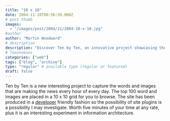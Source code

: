 ```yaml
---
title: "10 x 10"
date: 2004-11-10T00:56:59.000Z
# post thumb
images:
  - "/images/post/2004/11/2004-10-x-10.jpg"
#author
author: "Martin Woodward"
# description
description: "Discover Ten by Ten, an innovative project showcasing the top 100 words and images in a daily 10 x 10 grid for an engaging browsing experience."
# Taxonomies
categories: ["web"]
tags: ["blog", "archive"]
type: "regular" # available type (regular or featured)
draft: false
---
```

[](http://www.tenbyten.org/)Ten by Ten is a new interesting project to capture the words and images that are making the news every hour of every day.  The top 100 word and images are placed in a 10 x 10 grid for you to browse.  The site has been produced in a [developer](http://www.tenbyten.org/developers.html) friendly fashion so the possibility of site plugins is a possibility I may investigate.   Worth five minutes of your time at any rate, plus it is an interesting experiment in information architecture.